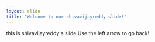 ```yaml
---
layout: slide
title: "Welcome to our shivavijayreddy slide!"
---
```

this is shivavijayreddy's slide
Use the left arrow to go back!
